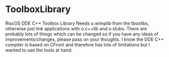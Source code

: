 # ToolboxLibrary
 RiscOS DDE C++ Toolbox Library
 Needs o.wimplib from the tboxlibs, otherwise just link applications with o.c++lib and o.stubs.
There are probably lots of things which can be changed so if you have any ideas of improvements/changes, please pass on your thoughts.
I know the DDE C++ compiler is based on CFront and therefore has lots of limitations but I wanted to use the tools at hand.
